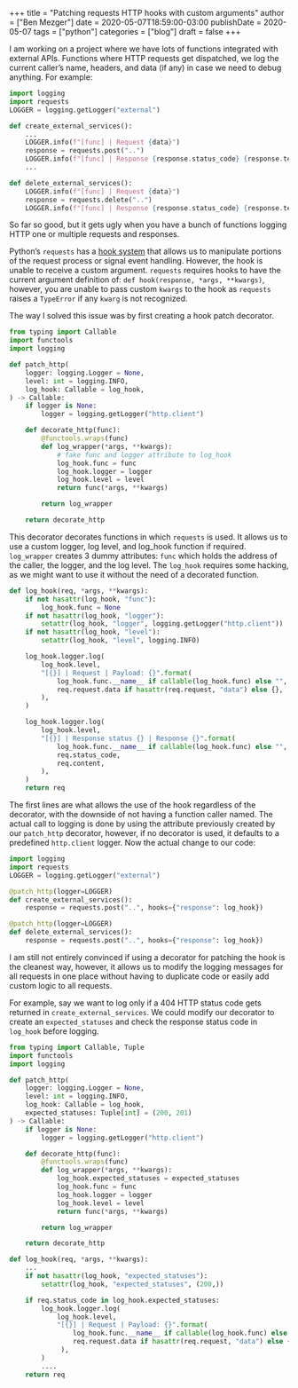 +++
title = "Patching requests HTTP hooks with custom arguments"
author = ["Ben Mezger"]
date = 2020-05-07T18:59:00-03:00
publishDate = 2020-05-07
tags = ["python"]
categories = ["blog"]
draft = false
+++

I am working on a project where we have lots of functions integrated with
external APIs. Functions where HTTP requests get dispatched, we log the current
caller&rsquo;s name, headers, and data (if any) in case we need to debug anything. For
example:

```python
import logging
import requests
LOGGER = logging.getLogger("external")

def create_external_services():
    ...
    LOGGER.info(f"[func] | Request {data}")
    response = requests.post("..")
    LOGGER.info(f"[func] | Response {response.status_code} {response.text}")
    ...

def delete_external_services():
    LOGGER.info(f"[func] | Request {data}")
    response = requests.delete("..")
    LOGGER.info(f"[func] | Response {response.status_code} {response.text}")
```

So far so good, but it gets ugly when you have a bunch of functions logging HTTP
one or multiple requests and responses.

Python&rsquo;s `requests` has a [hook system](https://requests.readthedocs.io/en/master/user/advanced/#event-hooks) that allows us to manipulate portions of
the request process or signal event handling. However, the hook is unable to
receive a custom argument. `requests` requires hooks to have the current
argument definition of: `def hook(response, *args, **kwargs)`, however, you are
unable to pass custom `kwargs` to the hook as `requests` raises a `TypeError` if
any `kwarg` is not recognized.

The way I solved this issue was by first creating a hook patch decorator.

```python
from typing import Callable
import functools
import logging

def patch_http(
    logger: logging.Logger = None,
    level: int = logging.INFO,
    log_hook: Callable = log_hook,
) -> Callable:
    if logger is None:
        logger = logging.getLogger("http.client")

    def decorate_http(func):
        @functools.wraps(func)
        def log_wrapper(*args, **kwargs):
            # fake func and logger attribute to log_hook
            log_hook.func = func
            log_hook.logger = logger
            log_hook.level = level
            return func(*args, **kwargs)

        return log_wrapper

    return decorate_http
```

This decorator decorates functions in which `requests` is used. It allows us to
use a custom logger, log level, and log_hook function if required. `log_wrapper`
creates 3 dummy attributes: `func` which holds the address of the caller, the
logger, and the log level.
The `log_hook` requires some hacking, as we might want to use it without the
need of a decorated function.

```python
def log_hook(req, *args, **kwargs):
    if not hasattr(log_hook, "func"):
        log_hook.func = None
    if not hasattr(log_hook, "logger"):
        setattr(log_hook, "logger", logging.getLogger("http.client"))
    if not hasattr(log_hook, "level"):
        setattr(log_hook, "level", logging.INFO)

    log_hook.logger.log(
        log_hook.level,
        "[{}] | Request | Payload: {}".format(
            log_hook.func.__name__ if callable(log_hook.func) else "",
            req.request.data if hasattr(req.request, "data") else {},
        ),
    )

    log_hook.logger.log(
        log_hook.level,
        "[{}] | Response status {} | Response {}".format(
            log_hook.func.__name__ if callable(log_hook.func) else "",
            req.status_code,
            req.content,
        ),
    )
    return req
```

The first lines are what allows the use of the hook regardless of the decorator,
with the downside of not having a function caller named. The actual call to
logging is done by using the attribute previously created by our `patch_http`
decorator, however, if no decorator is used, it defaults to a predefined
`http.client` logger.
Now the actual change to our code:

```python
import logging
import requests
LOGGER = logging.getLogger("external")

@patch_http(logger=LOGGER)
def create_external_services():
    response = requests.post("..", hooks={"response": log_hook})

@patch_http(logger=LOGGER)
def delete_external_services():
    response = requests.post("..", hooks={"response": log_hook})
```

I am still not entirely convinced if using a decorator for patching the hook is
the cleanest way, however, it allows us to modify the logging messages for all
requests in one place without having to duplicate code or easily add custom
logic to all requests.

For example, say we want to log only if a 404 HTTP status
code gets returned in `create_external_services`. We could modify our decorator
to create an `expected_statuses` and check the response status code in
`log_hook` before logging.

```python
from typing import Callable, Tuple
import functools
import logging

def patch_http(
    logger: logging.Logger = None,
    level: int = logging.INFO,
    log_hook: Callable = log_hook,
    expected_statuses: Tuple[int] = (200, 201)
) -> Callable:
    if logger is None:
        logger = logging.getLogger("http.client")

    def decorate_http(func):
        @functools.wraps(func)
        def log_wrapper(*args, **kwargs):
            log_hook.expected_statuses = expected_statuses
            log_hook.func = func
            log_hook.logger = logger
            log_hook.level = level
            return func(*args, **kwargs)

        return log_wrapper

    return decorate_http

def log_hook(req, *args, **kwargs):
    ...
    if not hasattr(log_hook, "expected_statuses"):
        setattr(log_hook, "expected_statuses", (200,))

    if req.status_code in log_hook.expected_statuses:
        log_hook.logger.log(
            log_hook.level,
            "[{}] | Request | Payload: {}".format(
                log_hook.func.__name__ if callable(log_hook.func) else "",
                req.request.data if hasattr(req.request, "data") else {},
             ),
        )
        ....
    return req
```
